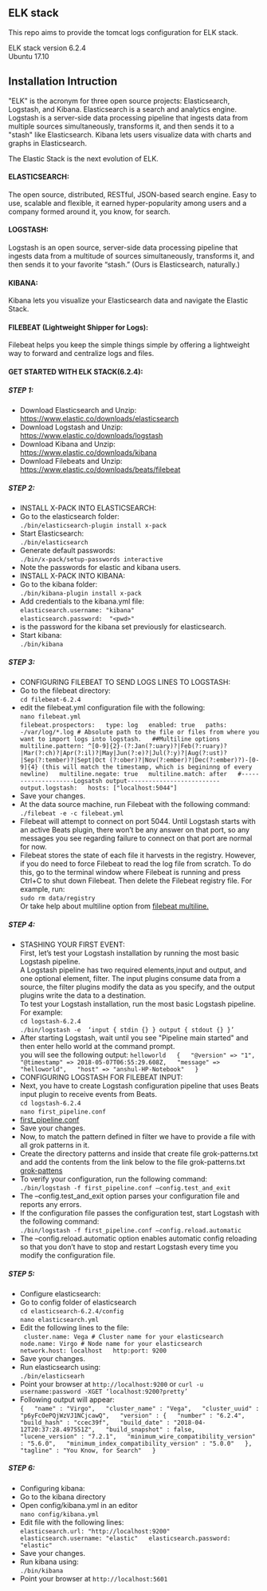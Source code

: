 ## ELK stack ##
This repo aims to provide the tomcat logs configuration for ELK stack.  

ELK stack version 6.2.4  
Ubuntu 17.10  

## Installation Intruction ##  
"ELK" is the acronym for three open source projects: Elasticsearch, Logstash, and Kibana. Elasticsearch is a search and analytics engine. Logstash is a server-side data processing pipeline that ingests data from multiple sources simultaneously, transforms it, and then sends it to a "stash" like Elasticsearch. Kibana lets users visualize data with charts and graphs in Elasticsearch.  

The Elastic Stack is the next evolution of ELK.  

#### ELASTICSEARCH: ####
The open source, distributed, RESTful, JSON-based search engine. Easy to use, scalable and flexible, it earned hyper-popularity among users and a company formed around it, you know, for search.  
#### LOGSTASH: ####  
Logstash is an open source, server-side data processing pipeline that ingests data from a multitude of sources simultaneously, transforms it, and then sends it to your favorite “stash.” (Ours is Elasticsearch, naturally.)  
#### KIBANA: ####
Kibana lets you visualize your Elasticsearch data and navigate the Elastic Stack.  
#### FILEBEAT (Lightweight Shipper for Logs): ####
Filebeat helps you keep the simple things simple by offering a lightweight way to forward and centralize logs and files.  

#### GET STARTED WITH ELK STACK(6.2.4): ####
##### STEP 1: #####
* Download Elasticsearch and Unzip:  
https://www.elastic.co/downloads/elasticsearch  
* Download Logstash and Unzip:  
https://www.elastic.co/downloads/logstash  
* Download Kibana and Unzip:  
https://www.elastic.co/downloads/kibana  
* Download Filebeats and Unzip:  
https://www.elastic.co/downloads/beats/filebeat

##### STEP 2: #####
* INSTALL X-PACK INTO ELASTICSEARCH:  
* Go to the elasticsearch folder:  
 ``./bin/elasticsearch-plugin install x-pack``  
* Start Elasticsearch:  
``./bin/elasticsearch``  
* Generate default passwords:  
``./bin/x-pack/setup-passwords interactive``  
* Note the passwords for elastic and kibana users.  
* INSTALL X-PACK INTO KIBANA:  
* Go to the kibana folder:  
``./bin/kibana-plugin install x-pack``  
* Add credentials to the kibana.yml file:  
``elasticsearch.username: "kibana"``  
``elasticsearch.password:  "<pwd>"``  
* <pwd> is the password for the kibana set previously for elasticsearch.  
* Start kibana:  
``./bin/kibana``  
##### STEP 3: #####
* CONFIGURING FILEBEAT TO SEND LOGS LINES TO LOGSTASH:  
* Go to the filebeat directory:  
    ``cd filebeat-6.2.4``  
* edit the filebeat.yml configuration file with the following:  
    ``nano filebeat.yml``  
``filebeat.prospectors:  
  type: log  
  enabled: true  
  paths:  
  -/var/log/*.log # Absolute path to the file or files from where you want to import logs into logstash.  
  ##Multiline options  
  multiline.pattern: ^[0-9]{2}-(?:Jan(?:uary)?|Feb(?:ruary)?|Mar(?:ch)?|Apr(?:il)?|May|Jun(?:e)?|Jul(?:y)?|Aug(?:ust)?|Sep(?:tember)?|Sept|Oct (?:ober)?|Nov(?:ember)?|Dec(?:ember)?)-[0-9]{4} (this will match the timestamp, which is begininng of every newline)  
  multiline.negate: true  
  multiline.match: after  
  #--------------------Logsatsh output--------------------------  
  output.logstash:  
	hosts: ["localhost:5044"]``
* Save your changes.  
* At the data source machine, run Filebeat with the following command:  
``./filebeat -e -c filebeat.yml ``  
* Filebeat will attempt to connect on port 5044. Until Logstash starts with an active Beats plugin, there won’t be any answer on that port, so any messages you see regarding failure to connect on that port are normal for now.  
* Filebeat stores the state of each file it harvests in the registry. However, if you do need to force Filebeat to read the log file from   scratch. To do this, go to the terminal window where Filebeat is running and press Ctrl+C to shut down Filebeat. Then delete the Filebeat   registry file. For example, run:  
``sudo rm data/registry``  
Or take help about multiline option from [filebeat multiline.](https://www.elastic.co/guide/en/beats/filebeat/current/multiline-examples.html)  
##### STEP 4: #####
* STASHING YOUR FIRST EVENT:  
First, let’s test your Logstash installation by running the most basic Logstash pipeline.  
A Logstash pipeline has two required elements,input and output, and one optional element, filter. The input plugins consume data from a   source, the filter plugins modify the data as you specify, and the output plugins write the data to a destination.  
To test your Logstash installation, run the most basic Logstash pipeline. For example:  
``cd logstash-6.2.4``  
``./bin/logstash -e  ‘input { stdin {} } output { stdout {} }’``  
* After starting Logstash, wait until you see "Pipeline main started" and then enter hello world at the command prompt.  
you will see the following output:
``helloworld  
{  
      "@version" => "1",  
    "@timestamp" => 2018-05-07T06:55:29.608Z,  
       "message" => "helloworld",  
          "host" => "anshul-HP-Notebook"  
}``  
* CONFIGURING LOGSTASH FOR FILEBEAT INPUT:  
* Next, you have to create Logstash configuration pipeline that uses Beats input plugin to receive events from Beats.  
``cd logstash-6.2.4``  
``nano first_pipeline.conf``  
* [first_pipeline.conf](https://raw.githubusercontent.com/Anshul14Sharma/Tomcat-ELK-stack/master/first-pipeline.conf)  
* Save your changes.  
* Now, to match the pattern defined in filter we have to provide a file with all grok patterns in it.  
* Create the directory patterns and inside that create file grok-patterns.txt and add the contents from the link below to the file grok-patterns.txt  
[grok-pattens](https://raw.githubusercontent.com/Anshul14Sharma/Tomcat-ELK-stack/master/grok-patterns.txt)  
* To verify your configuration, run the following command:  
``./bin/logstash -f first_pipeline.conf –config.test_and_exit``  
* The –config.test_and_exit option parses your configuration file and reports any errors.  
* If the configuration file passes the configuration test, start Logstash with the following command:  
``./bin/logstash -f first_pipeline.conf –config.reload.automatic``  
* The –config.reload.automatic option enables automatic config reloading so that you don’t have to stop and restart Logstash every time you modify the configuration file.  

##### STEP 5: #####  
* Configure elasticsearch:  
* Go to config folder of elasticsearch  
``cd elasticsearch-6.2.4/config``  
``nano elasticsearch.yml``  
* Edit the following lines to the file:  
`` cluster.name: Vega # Cluster name for your elasticsearch  
 node.name: Virgo # Node name for your elasticsearch   
 network.host: localhost  
 http:port: 9200``
* Save your changes.  
* Run elasticsearch using:  
``./bin/elasticsearh``  
* Point your browser at ``http://localhost:9200`` or ``curl -u username:password -XGET ‘localhost:9200?pretty’``  
* Following output will appear:  
``{  
  "name" : "Virgo",  
  "cluster_name" : "Vega",  
  "cluster_uuid" : "p6yFcOePQjWzVJ1NCjcawQ",  
  "version" : {  
    "number" : "6.2.4",  
    "build_hash" : "ccec39f",  
    "build_date" : "2018-04-12T20:37:28.497551Z",  
    "build_snapshot" : false,  
    "lucene_version" : "7.2.1",  
    "minimum_wire_compatibility_version" : "5.6.0",  
    "minimum_index_compatibility_version" : "5.0.0"  
  },  
  "tagline" : "You Know, for Search"  
}``  
##### STEP 6: #####
* Configuring kibana:  
* Go to the kibana directory  
* Open config/kibana.yml in an editor  
``nano config/kibana.yml``  
* Edit file with the following lines:  
``elasticsearch.url: "http://localhost:9200"  
elasticsearch.username: "elastic"  
elasticsearch.password: "elastic"``  
* Save your changes.  
* Run kibana using:  
``./bin/kibana``  
* Point your browser at ``http://localhost:5601``

